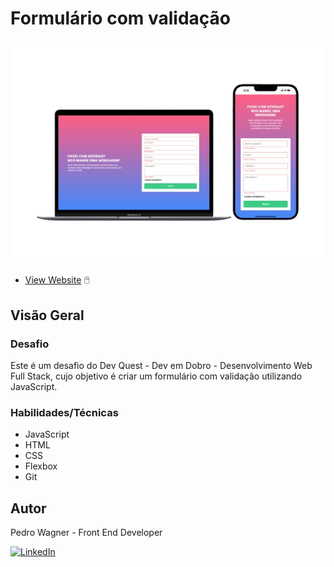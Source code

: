 # Formulário com validação
![](./src/images/mockup2.png)

- [View Website](https://pedrowfilho.github.io/formulario-js/) 🖱️

## Visão Geral

### Desafio

Este é um desafio do Dev Quest - Dev em Dobro - Desenvolvimento Web Full Stack, cujo objetivo é criar um formulário com validação utilizando JavaScript.

### Habilidades/Técnicas

- JavaScript
- HTML
- CSS
- Flexbox
- Git

## Autor

Pedro Wagner - Front End Developer

[![LinkedIn](https://img.shields.io/badge/LinkedIn-Perfil-blue?style=flat&logo=linkedin&logoColor=white)](https://www.linkedin.com/in/pedrowagnerdev/)
